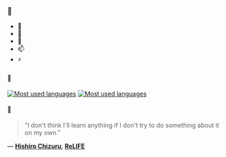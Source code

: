 ### 👋

- 🔭
- 🌱
- 💬
- 📫
- ⚡

#### 🧏

[![Most used languages](https://github-readme-stats-aynah.vercel.app/api/top-langs/?username=aynh&theme=solarized-dark&langs_count=6&layout=compact&hide_title=true)](https://github.com/anuraghazra/github-readme-stats#gh-dark-mode-only)
[![Most used languages](https://github-readme-stats-aynah.vercel.app/api/top-langs/?username=aynh&theme=solarized-light&langs_count=6&layout=compact&hide_title=true)](https://github.com/anuraghazra/github-readme-stats#gh-light-mode-only)

#### 💬

> "I don't think I'll learn anything if I don't try to do something about it on my own."

&mdash; [**Hishiro Chizuru**](https://myanimelist.net/character.php?q=Hishiro%20Chizuru&cat=character), [**ReLIFE**](https://myanimelist.net/search/all?q=ReLIFE&cat=all)
